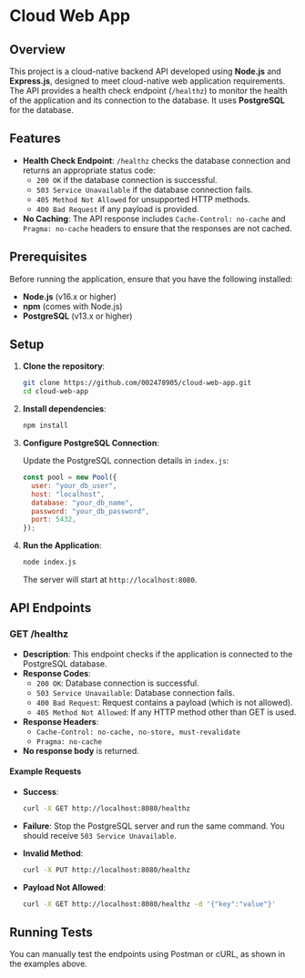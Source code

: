 # Cloud Web App

## Overview

This project is a cloud-native backend API developed using **Node.js** and **Express.js**, designed to meet cloud-native web application requirements. The API provides a health check endpoint (`/healthz`) to monitor the health of the application and its connection to the database. It uses **PostgreSQL** for the database.

## Features

- **Health Check Endpoint**: `/healthz` checks the database connection and returns an appropriate status code:
  - `200 OK` if the database connection is successful.
  - `503 Service Unavailable` if the database connection fails.
  - `405 Method Not Allowed` for unsupported HTTP methods.
  - `400 Bad Request` if any payload is provided.
- **No Caching**: The API response includes `Cache-Control: no-cache` and `Pragma: no-cache` headers to ensure that the responses are not cached.

## Prerequisites

Before running the application, ensure that you have the following installed:

- **Node.js** (v16.x or higher)
- **npm** (comes with Node.js)
- **PostgreSQL** (v13.x or higher)

## Setup

1. **Clone the repository**:

   ```bash
   git clone https://github.com/002478905/cloud-web-app.git
   cd cloud-web-app
   ```

2. **Install dependencies**:

   ```bash
   npm install
   ```

3. **Configure PostgreSQL Connection**:

   Update the PostgreSQL connection details in `index.js`:

   ```javascript
   const pool = new Pool({
     user: "your_db_user",
     host: "localhost",
     database: "your_db_name",
     password: "your_db_password",
     port: 5432,
   });
   ```

4. **Run the Application**:

   ```bash
   node index.js
   ```

   The server will start at `http://localhost:8080`.

## API Endpoints

### **GET /healthz**

- **Description**: This endpoint checks if the application is connected to the PostgreSQL database.
- **Response Codes**:
  - `200 OK`: Database connection is successful.
  - `503 Service Unavailable`: Database connection fails.
  - `400 Bad Request`: Request contains a payload (which is not allowed).
  - `405 Method Not Allowed`: If any HTTP method other than GET is used.
- **Response Headers**:
  - `Cache-Control: no-cache, no-store, must-revalidate`
  - `Pragma: no-cache`
- **No response body** is returned.

#### Example Requests

- **Success**:

  ```bash
  curl -X GET http://localhost:8080/healthz
  ```

- **Failure**:
  Stop the PostgreSQL server and run the same command. You should receive `503 Service Unavailable`.

- **Invalid Method**:

  ```bash
  curl -X PUT http://localhost:8080/healthz
  ```

- **Payload Not Allowed**:
  ```bash
  curl -X GET http://localhost:8080/healthz -d '{"key":"value"}'
  ```

## Running Tests

You can manually test the endpoints using Postman or cURL, as shown in the examples above.
